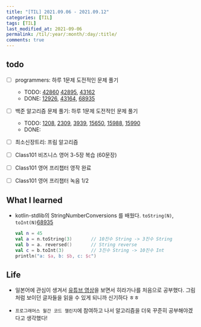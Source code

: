 ```yaml
---
title: "[TIL] 2021.09.06 - 2021.09.12"
categories: [TIL]
tags: [TIL]
last_modified_at: 2021-09-06
permalink: /til/:year/:month/:day/:title/
comments: true
---
```


## todo

- [ ] programmers: 하루 1문제 도전적인 문제 풀기

  - TODO: [42860](https://programmers.co.kr/learn/courses/30/lessons/42860) [42895](https://programmers.co.kr/learn/courses/30/lessons/42895), [43162](https://programmers.co.kr/learn/courses/30/lessons/43162)
  - DONE: [12926](https://programmers.co.kr/learn/courses/30/lessons/12926), [43164](https://programmers.co.kr/learn/courses/30/lessons/43164), [68935](https://programmers.co.kr/learn/courses/30/lessons/68935)

- [ ] 백준 알고리즘 문제 풀기: 하루 1문제 도전적인 문제 풀기

  - TODO: [1208](https://www.acmicpc.net/problem/1208), [2309](https://www.acmicpc.net/problem/2309), [3939](https://www.acmicpc.net/workbook/view/3939), [15650](https://www.acmicpc.net/problem/15650), [15988](https://www.acmicpc.net/problem/15988), [15990](https://www.acmicpc.net/problem/15990)
  - DONE:

- [ ] 최소신장트리: 프림 알고리즘

- [ ] Class101 비즈니스 영어 3-5장 복습 (60문장)
- [ ] Class101 영어 프리챕터 영작 완료
- [ ] Class101 영어 프리챕터 녹음 1/2

## What I learned

- kotlin-stdlib의 StringNumberConversions 를 배웠다. `toString(N)`, `toInt(N)`[68935](https://programmers.co.kr/learn/courses/30/lessons/68935)

  ```kotlin
  val n = 45
  val a = n.toString(3)       // 10진수 String -> 3진수 String
  val b = a. reversed()       // String reverse
  val c = b.toInt(3)          // 3진수 String -> 10진수 Int
  println("a: $a, b: $b, c: $c")
  ```

## Life

- 일본어에 관심이 생겨서 [유튜브 영상](https://www.youtube.com/watch?v=TOaNd-rjaQg)을 보면서 히라가나를 처음으로 공부했다. 그림처럼 보이던 글자들을 읽을 수 있게 되니까 신기하다 ㅎㅎ

- `프로그래머스 월간 코드 챌린지`에 참여하고 나서 알고리즘을 더욱 꾸준히 공부해야겠다고 생각했다!
